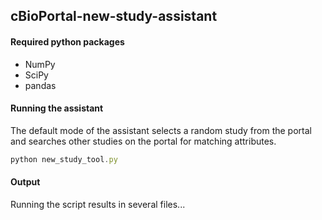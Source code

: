 ## cBioPortal-new-study-assistant

#### Required python packages
 * NumPy
 * SciPy
 * pandas

#### Running the assistant
The default mode of the assistant selects a random study from the portal and searches other studies on the portal for matching attributes.
```javascript
python new_study_tool.py
```

#### Output
Running the script results in several files...
